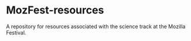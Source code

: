 MozFest-resources
=================

A repository for resources associated with the science track at the Mozilla Festival.
